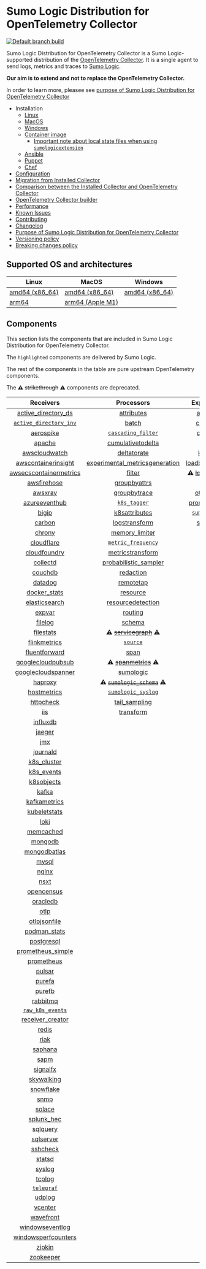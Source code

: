 # Sumo Logic Distribution for OpenTelemetry Collector

[![Default branch build](https://github.com/SumoLogic/sumologic-otel-collector/actions/workflows/dev_builds.yml/badge.svg)](https://github.com/SumoLogic/sumologic-otel-collector/actions/workflows/dev_builds.yml)

Sumo Logic Distribution for OpenTelemetry Collector is a Sumo Logic-supported distribution of the [OpenTelemetry Collector][otc_link].
It is a single agent to send logs, metrics and traces to [Sumo Logic][sumologic].

**Our aim is to extend and not to replace the OpenTelemetry Collector.**

In order to learn more, pleasee see [purpose of Sumo Logic Distribution for OpenTelemetry Collector][purpose]

[otc_link]: https://github.com/open-telemetry/opentelemetry-collector
[sumologic]: https://www.sumologic.com

- Installation
  - [Linux][linux_installation]
  - [MacOS][macos_installation]
  - [Windows][windows_installation]
  - [Container image](/docs/installation.md#container-image)
    - [Important note about local state files when using `sumologicextension`](/docs/installation.md#important-note-about-local-state-files-when-using-sumologicextension)
  - [Ansible](/docs/installation.md#ansible)
  - [Puppet](/docs/installation.md#puppet)
  - [Chef](/docs/installation.md#chef)
- [Configuration](docs/configuration.md)
- [Migration from Installed Collector](docs/migration.md)
- [Comparison between the Installed Collector and OpenTelemetry Collector](docs/comparison.md)
- [OpenTelemetry Collector builder](./otelcolbuilder/README.md)
- [Performance]
- [Known Issues][known issues]
- [Contributing](./CONTRIBUTING.md)
- [Changelog](./CHANGELOG.md)
- [Purpose of Sumo Logic Distribution for OpenTelemetry Collector][purpose]
- [Versioning policy][versioning]
- [Breaking changes policy][breaking]

[linux_installation]: https://help.sumologic.com/docs/send-data/opentelemetry-collector/install-collector-linux/
[macos_installation]: https://help.sumologic.com/docs/send-data/opentelemetry-collector/install-collector-macos/
[windows_installation]: https://help.sumologic.com/docs/send-data/opentelemetry-collector/install-collector-windows/
[performance]: https://help.sumologic.com/docs/send-data/opentelemetry-collector/#performance
[known issues]: https://help.sumologic.com/docs/send-data/opentelemetry-collector/troubleshooting-faq/#known-issues
[purpose]: https://help.sumologic.com/docs/send-data/opentelemetry-collector/sumo-logic-opentelemetry-vs-opentelemetry-upstream-relationship/
[versioning]: https://help.sumologic.com/docs/send-data/opentelemetry-collector/sumo-logic-opentelemetry-vs-opentelemetry-upstream-relationship/#versioning-policy
[breaking]: https://help.sumologic.com/docs/send-data/opentelemetry-collector/sumo-logic-opentelemetry-vs-opentelemetry-upstream-relationship/#versioning-policy

## Supported OS and architectures

| Linux                         | MacOS                         | Windows                     |
|-------------------------------|-------------------------------|-----------------------------|
| [amd64 (x86_64)][linux_amd64] | [amd64 (x86_64)][mac_amd64]   | [amd64 (x86_64)][win_amd64] |
| [arm64][linux_arm64]          | [arm64 (Apple M1)][mac_arm64] |                             |

[linux_amd64]: ./docs/installation.md#linux-on-amd64-x86-64
[linux_arm64]: ./docs/installation.md#linux-on-arm64
[mac_amd64]: ./docs/installation.md#macos-on-amd64-x86-64
[mac_arm64]: ./docs/installation.md#macos-on-arm64-apple-m1-x86-64
[win_amd64]: ./docs/installation.md#windows

## Components

This section lists the components that are included in Sumo Logic Distribution for OpenTelemetry Collector.

The `highlighted` components are delivered by Sumo Logic.

The rest of the components in the table are pure upstream OpenTelemetry components.

The ⚠️ ~~strikethrough~~ ⚠️ components are deprecated.

|                        Receivers                         |                          Processors                          |               Exporters                |                  Extensions                  |              Connectors               |
|:--------------------------------------------------------:|:------------------------------------------------------------:|:--------------------------------------:|:--------------------------------------------:|:-------------------------------------:|
|     [active_directory_ds][activedirectorydsreceiver]     |              [attributes][attributesprocessor]               |         [awss3][awss3exporter]         |       [asapclient][asapauthextension]        |      [forward][forwardconnector]      |
|   [`active_directory_inv`][activedirectoryinvreceiver]   |                   [batch][batchprocessor]                    |        [carbon][carbonexporter]        |             [awsproxy][awsproxy]             |        [count][countconnector]        |
|              [aerospike][aerospikereceiver]              |        [`cascading_filter`][cascadingfilterprocessor]        |         [debug][debugexporter]         |       [basicauth][basicauthextension]        |      [routing][routingconnector]      |
|                 [apache][apachereceiver]                 |       [cumulativetodelta][cumulativetodeltaprocessor]        |          [file][fileexporter]          | [bearertokenauth][bearertokenauthextension]  | [servicegraph][servicegraphconnector] |
|          [awscloudwatch][awscloudwatchreceiver]          |             [deltatorate][deltatorateprocessor]              |         [kafka][kafkaexporter]         |           [db_storage][dbstorage]            |  [spanmetrics][spanmetricsconnector]  |
|    [awscontainerinsight][awscontainerinsightreceiver]    | [experimental_metricsgeneration][metricsgenerationprocessor] | [loadbalancing][loadbalancingexporter] |      [docker_observer][dockerobserver]       |                                       |
| [awsecscontainermetrics][awsecscontainermetricsreceiver] |                  [filter][filterprocessor]                   |  ⚠️ ~~[logging][loggingexporter]~~ ⚠️  |         [ecs_observer][ecsobserver]          |                                       |
|            [awsfirehose][awsfirehosereceiver]            |            [groupbyattrs][groupbyattrsprocessor]             |          [otlp][otlpexporter]          |     [ecs_task_observer][ecstaskobserver]     |                                       |
|                [awsxray][awsxrayreceiver]                |            [groupbytrace][groupbytraceprocessor]             |      [otlphttp][otlphttpexporter]      |         [file_storage][filestorage]          |                                       |
|          [azureeventhub][azureeventhubreceiver]          |                 [`k8s_tagger`][k8sprocessor]                 |    [prometheus][prometheusexporter]    |   [headerssetter][headerssetterextension]    |                                       |
|                  [bigip][bigipreceiver]                  |           [k8sattributes][k8sattributesprocessor]            |    [`sumologic`][sumologicexporter]    |     [health_check][healthcheckextension]     |                                       |
|                 [carbon][carbonreceiver]                 |           [logstransform][logstransformprocessor]            |        [syslog][syslogexporter]        |        [host_observer][hostobserver]         |                                       |
|                 [chrony][chronyreceiver]                 |           [memory_limiter][memorylimiterprocessor]           |                                        |       [http_forwarder][httpforwarder]        |                                       |
|             [cloudflare][cloudflarereceiver]             |        [`metric_frequency`][metricfrequencyprocessor]        |                                        | [jaegerremotesampling][jaegerremotesampling] |                                       |
|           [cloudfoundry][cloudfoundryreceiver]           |        [metricstransform][metricstransformprocessor]         |                                        |         [k8s_observer][k8sobserver]          |                                       |
|               [collectd][collectdreceiver]               |    [probabilistic_sampler][probabilisticsamplerprocessor]    |                                        |      [memory_ballast][ballastextension]      |                                       |
|                [couchdb][couchdbreceiver]                |               [redaction][redactionprocessor]                |                                        |  [oauth2client][oauth2clientauthextension]   |                                       |
|                [datadog][datadogreceiver]                |               [remotetap][remotetapprocessor]                |                                        |          [oidc][oidcauthextension]           |                                       |
|           [docker_stats][dockerstatsreceiver]            |                [resource][resourceprocessor]                 |                                        |           [pprof][pprofextension]            |                                       |
|          [elasticsearch][elasticsearchreceiver]          |       [resourcedetection][resourcedetectionprocessor]        |                                        |       [sigv4auth][sigv4authextension]        |                                       |
|                 [expvar][expvarreceiver]                 |                 [routing][routingprocessor]                  |                                        |      [`sumologic`][sumologicextension]       |                                       |
|                [filelog][filelogreceiver]                |                  [schema][schemaprocessor]                   |                                        |          [zpages][zpagesextension]           |                                       |
|              [filestats][filestatsreceiver]              |       ⚠️ ~~[servicegraph][servicegraphprocessor]~~ ⚠️        |                                        |                                              |                                       |
|           [flinkmetrics][flinkmetricsreceiver]           |                 [`source`][sourceprocessor]                  |                                        |                                              |                                       |
|          [fluentforward][fluentforwardreceiver]          |                    [span][spanprocessor]                     |                                        |                                              |                                       |
|      [googlecloudpubsub][googlecloudpubsubreceiver]      |        ⚠️ ~~[spanmetrics][spanmetricsprocessor]~~ ⚠️         |                                        |                                              |                                       |
|     [googlecloudspanner][googlecloudspannerreceiver]     |               [sumologic][sumologicprocessor]                |                                        |                                              |                                       |
|                [haproxy][haproxyreceiver]                |   ⚠️ ~~[`sumologic_schema`][sumologicschemaprocessor]~~ ⚠️   |                                        |                                              |                                       |
|            [hostmetrics][hostmetricsreceiver]            |        [`sumologic_syslog`][sumologicsyslogprocessor]        |                                        |                                              |                                       |
|              [httpcheck][httpcheckreceiver]              |            [tail_sampling][tailsamplingprocessor]            |                                        |                                              |                                       |
|                    [iis][iisreceiver]                    |               [transform][transformprocessor]                |                                        |                                              |                                       |
|               [influxdb][influxdbreceiver]               |                                                              |                                        |                                              |                                       |
|                 [jaeger][jaegerreceiver]                 |                                                              |                                        |                                              |                                       |
|                    [jmx][jmxreceiver]                    |                                                              |                                        |                                              |                                       |
|               [journald][journaldreceiver]               |                                                              |                                        |                                              |                                       |
|            [k8s_cluster][k8sclusterreceiver]             |                                                              |                                        |                                              |                                       |
|             [k8s_events][k8seventsreceiver]              |                                                              |                                        |                                              |                                       |
|             [k8sobjects][k8sobjectsreceiver]             |                                                              |                                        |                                              |                                       |
|                  [kafka][kafkareceiver]                  |                                                              |                                        |                                              |                                       |
|           [kafkametrics][kafkametricsreceiver]           |                                                              |                                        |                                              |                                       |
|           [kubeletstats][kubeletstatsreceiver]           |                                                              |                                        |                                              |                                       |
|                   [loki][lokireceiver]                   |                                                              |                                        |                                              |                                       |
|              [memcached][memcachedreceiver]              |                                                              |                                        |                                              |                                       |
|                [mongodb][mongodbreceiver]                |                                                              |                                        |                                              |                                       |
|           [mongodbatlas][mongodbatlasreceiver]           |                                                              |                                        |                                              |                                       |
|                  [mysql][mysqlreceiver]                  |                                                              |                                        |                                              |                                       |
|                  [nginx][nginxreceiver]                  |                                                              |                                        |                                              |                                       |
|                   [nsxt][nsxtreceiver]                   |                                                              |                                        |                                              |                                       |
|             [opencensus][opencensusreceiver]             |                                                              |                                        |                                              |                                       |
|               [oracledb][oracledbreceiver]               |                                                              |                                        |                                              |                                       |
|                   [otlp][otlpreceiver]                   |                                                              |                                        |                                              |                                       |
|           [otlpjsonfile][otlpjsonfilereceiver]           |                                                              |                                        |                                              |                                       |
|              [podman_stats][podmanreceiver]              |                                                              |                                        |                                              |                                       |
|             [postgresql][postgresqlreceiver]             |                                                              |                                        |                                              |                                       |
|      [prometheus_simple][simpleprometheusreceiver]       |                                                              |                                        |                                              |                                       |
|             [prometheus][prometheusreceiver]             |                                                              |                                        |                                              |                                       |
|                 [pulsar][pulsarreceiver]                 |                                                              |                                        |                                              |                                       |
|                 [purefa][purefareceiver]                 |                                                              |                                        |                                              |                                       |
|                 [purefb][purefbreceiver]                 |                                                              |                                        |                                              |                                       |
|               [rabbitmq][rabbitmqreceiver]               |                                                              |                                        |                                              |                                       |
|         [`raw_k8s_events`][rawk8seventsreceiver]         |                                                              |                                        |                                              |                                       |
|           [receiver_creator][receivercreator]            |                                                              |                                        |                                              |                                       |
|                  [redis][redisreceiver]                  |                                                              |                                        |                                              |                                       |
|                   [riak][riakreceiver]                   |                                                              |                                        |                                              |                                       |
|                [saphana][saphanareceiver]                |                                                              |                                        |                                              |                                       |
|                   [sapm][sapmreceiver]                   |                                                              |                                        |                                              |                                       |
|               [signalfx][signalfxreceiver]               |                                                              |                                        |                                              |                                       |
|             [skywalking][skywalkingreceiver]             |                                                              |                                        |                                              |                                       |
|              [snowflake][snowflakereceiver]              |                                                              |                                        |                                              |                                       |
|                   [snmp][snmpreceiver]                   |                                                              |                                        |                                              |                                       |
|                 [solace][solacereceiver]                 |                                                              |                                        |                                              |                                       |
|             [splunk_hec][splunkhecreceiver]              |                                                              |                                        |                                              |                                       |
|               [sqlquery][sqlqueryreceiver]               |                                                              |                                        |                                              |                                       |
|              [sqlserver][sqlserverreceiver]              |                                                              |                                        |                                              |                                       |
|               [sshcheck][sshcheckreceiver]               |                                                              |                                        |                                              |                                       |
|                 [statsd][statsdreceiver]                 |                                                              |                                        |                                              |                                       |
|                 [syslog][syslogreceiver]                 |                                                              |                                        |                                              |                                       |
|                 [tcplog][tcplogreceiver]                 |                                                              |                                        |                                              |                                       |
|              [`telegraf`][telegrafreceiver]              |                                                              |                                        |                                              |                                       |
|                 [udplog][udplogreceiver]                 |                                                              |                                        |                                              |                                       |
|                [vcenter][vcenterreceiver]                |                                                              |                                        |                                              |                                       |
|              [wavefront][wavefrontreceiver]              |                                                              |                                        |                                              |                                       |
|        [windowseventlog][windowseventlogreceiver]        |                                                              |                                        |                                              |                                       |
|    [windowsperfcounters][windowsperfcountersreceiver]    |                                                              |                                        |                                              |                                       |
|                 [zipkin][zipkinreceiver]                 |                                                              |                                        |                                              |                                       |
|              [zookeeper][zookeeperreceiver]              |                                                              |                                        |                                              |                                       |

[activedirectorydsreceiver]: https://github.com/open-telemetry/opentelemetry-collector-contrib/tree/v0.90.0/receiver/activedirectorydsreceiver
[activedirectoryinvreceiver]: ./pkg/receiver/activedirectoryinvreceiver
[aerospikereceiver]: https://github.com/open-telemetry/opentelemetry-collector-contrib/tree/v0.90.0/receiver/aerospikereceiver
[apachereceiver]: https://github.com/open-telemetry/opentelemetry-collector-contrib/tree/v0.90.0/receiver/apachereceiver
[awscloudwatchreceiver]: https://github.com/open-telemetry/opentelemetry-collector-contrib/tree/v0.90.0/receiver/awscloudwatchreceiver
[awscontainerinsightreceiver]: https://github.com/open-telemetry/opentelemetry-collector-contrib/tree/v0.90.0/receiver/awscontainerinsightreceiver
[awsecscontainermetricsreceiver]: https://github.com/open-telemetry/opentelemetry-collector-contrib/tree/v0.90.0/receiver/awsecscontainermetricsreceiver
[awsfirehosereceiver]: https://github.com/open-telemetry/opentelemetry-collector-contrib/tree/v0.90.0/receiver/awsfirehosereceiver
[awsxrayreceiver]: https://github.com/open-telemetry/opentelemetry-collector-contrib/tree/v0.90.0/receiver/awsxrayreceiver
[azureeventhubreceiver]: https://github.com/open-telemetry/opentelemetry-collector-contrib/tree/v0.90.0/receiver/azureeventhubreceiver
[bigipreceiver]: https://github.com/open-telemetry/opentelemetry-collector-contrib/tree/v0.90.0/receiver/bigipreceiver
[carbonreceiver]: https://github.com/open-telemetry/opentelemetry-collector-contrib/tree/v0.90.0/receiver/carbonreceiver
[chronyreceiver]: https://github.com/open-telemetry/opentelemetry-collector-contrib/tree/v0.90.0/receiver/chronyreceiver
[cloudfoundryreceiver]: https://github.com/open-telemetry/opentelemetry-collector-contrib/tree/v0.90.0/receiver/cloudfoundryreceiver
[cloudflarereceiver]: https://github.com/open-telemetry/opentelemetry-collector-contrib/tree/v0.90.0/receiver/cloudflarereceiver
[collectdreceiver]: https://github.com/open-telemetry/opentelemetry-collector-contrib/tree/v0.90.0/receiver/collectdreceiver
[couchdbreceiver]: https://github.com/open-telemetry/opentelemetry-collector-contrib/tree/v0.90.0/receiver/couchdbreceiver
[datadogreceiver]: https://github.com/open-telemetry/opentelemetry-collector-contrib/tree/v0.90.0/receiver/datadogreceiver
[dockerstatsreceiver]: https://github.com/open-telemetry/opentelemetry-collector-contrib/tree/v0.90.0/receiver/dockerstatsreceiver
[elasticsearchreceiver]: https://github.com/open-telemetry/opentelemetry-collector-contrib/tree/v0.90.0/receiver/elasticsearchreceiver
[expvarreceiver]: https://github.com/open-telemetry/opentelemetry-collector-contrib/tree/v0.90.0/receiver/expvarreceiver
[filelogreceiver]: https://github.com/open-telemetry/opentelemetry-collector-contrib/tree/v0.90.0/receiver/filelogreceiver
[filestatsreceiver]: https://github.com/open-telemetry/opentelemetry-collector-contrib/tree/v0.90.0/receiver/filestatsreceiver
[flinkmetricsreceiver]: https://github.com/open-telemetry/opentelemetry-collector-contrib/tree/v0.90.0/receiver/flinkmetricsreceiver
[fluentforwardreceiver]: https://github.com/open-telemetry/opentelemetry-collector-contrib/tree/v0.90.0/receiver/fluentforwardreceiver
[googlecloudpubsubreceiver]: https://github.com/open-telemetry/opentelemetry-collector-contrib/tree/v0.90.0/receiver/googlecloudpubsubreceiver
[googlecloudspannerreceiver]: https://github.com/open-telemetry/opentelemetry-collector-contrib/tree/v0.90.0/receiver/googlecloudspannerreceiver
[haproxyreceiver]: https://github.com/open-telemetry/opentelemetry-collector-contrib/tree/v0.90.0/receiver/haproxyreceiver
[hostmetricsreceiver]: https://github.com/open-telemetry/opentelemetry-collector-contrib/tree/v0.90.0/receiver/hostmetricsreceiver
[httpcheckreceiver]: https://github.com/open-telemetry/opentelemetry-collector-contrib/tree/v0.90.0/receiver/httpcheckreceiver
[iisreceiver]: https://github.com/open-telemetry/opentelemetry-collector-contrib/tree/v0.90.0/receiver/iisreceiver
[influxdbreceiver]: https://github.com/open-telemetry/opentelemetry-collector-contrib/tree/v0.90.0/receiver/influxdbreceiver
[jaegerreceiver]: https://github.com/open-telemetry/opentelemetry-collector-contrib/tree/v0.90.0/receiver/jaegerreceiver
[jmxreceiver]: https://github.com/open-telemetry/opentelemetry-collector-contrib/tree/v0.90.0/receiver/jmxreceiver
[journaldreceiver]: https://github.com/open-telemetry/opentelemetry-collector-contrib/tree/v0.90.0/receiver/journaldreceiver
[k8sclusterreceiver]: https://github.com/open-telemetry/opentelemetry-collector-contrib/tree/v0.90.0/receiver/k8sclusterreceiver
[k8seventsreceiver]: https://github.com/open-telemetry/opentelemetry-collector-contrib/tree/v0.90.0/receiver/k8seventsreceiver
[k8sobjectsreceiver]: https://github.com/open-telemetry/opentelemetry-collector-contrib/tree/v0.90.0/receiver/k8sobjectsreceiver
[kafkareceiver]: https://github.com/open-telemetry/opentelemetry-collector-contrib/tree/v0.90.0/receiver/kafkareceiver
[kafkametricsreceiver]: https://github.com/open-telemetry/opentelemetry-collector-contrib/tree/v0.90.0/receiver/kafkametricsreceiver
[kubeletstatsreceiver]: https://github.com/open-telemetry/opentelemetry-collector-contrib/tree/v0.90.0/receiver/kubeletstatsreceiver
[lokireceiver]: https://github.com/open-telemetry/opentelemetry-collector-contrib/tree/v0.90.0/receiver/lokireceiver
[memcachedreceiver]: https://github.com/open-telemetry/opentelemetry-collector-contrib/tree/v0.90.0/receiver/memcachedreceiver
[mongodbreceiver]: https://github.com/open-telemetry/opentelemetry-collector-contrib/tree/v0.90.0/receiver/mongodbreceiver
[mongodbatlasreceiver]: https://github.com/open-telemetry/opentelemetry-collector-contrib/tree/v0.90.0/receiver/mongodbatlasreceiver
[mysqlreceiver]: https://github.com/open-telemetry/opentelemetry-collector-contrib/tree/v0.90.0/receiver/mysqlreceiver
[nginxreceiver]: https://github.com/open-telemetry/opentelemetry-collector-contrib/tree/v0.90.0/receiver/nginxreceiver
[nsxtreceiver]: https://github.com/open-telemetry/opentelemetry-collector-contrib/tree/v0.90.0/receiver/nsxtreceiver
[opencensusreceiver]: https://github.com/open-telemetry/opentelemetry-collector-contrib/tree/v0.90.0/receiver/opencensusreceiver
[oracledbreceiver]: https://github.com/open-telemetry/opentelemetry-collector-contrib/tree/v0.90.0/receiver/oracledbreceiver
[otlpreceiver]: https://github.com/open-telemetry/opentelemetry-collector/tree/v0.90.0/receiver/otlpreceiver
[otlpjsonfilereceiver]: https://github.com/open-telemetry/opentelemetry-collector-contrib/tree/v0.90.0/receiver/otlpjsonfilereceiver
[podmanreceiver]: https://github.com/open-telemetry/opentelemetry-collector-contrib/tree/v0.90.0/receiver/podmanreceiver
[postgresqlreceiver]: https://github.com/open-telemetry/opentelemetry-collector-contrib/tree/v0.90.0/receiver/postgresqlreceiver
[simpleprometheusreceiver]: https://github.com/open-telemetry/opentelemetry-collector-contrib/tree/v0.90.0/receiver/simpleprometheusreceiver
[prometheusreceiver]: https://github.com/open-telemetry/opentelemetry-collector-contrib/tree/v0.90.0/receiver/prometheusreceiver
[pulsarreceiver]: https://github.com/open-telemetry/opentelemetry-collector-contrib/tree/v0.90.0/receiver/pulsarreceiver
[purefareceiver]: https://github.com/open-telemetry/opentelemetry-collector-contrib/tree/v0.90.0/receiver/purefareceiver
[purefbreceiver]: https://github.com/open-telemetry/opentelemetry-collector-contrib/tree/v0.90.0/receiver/purefbreceiver
[rabbitmqreceiver]: https://github.com/open-telemetry/opentelemetry-collector-contrib/tree/v0.90.0/receiver/rabbitmqreceiver
[rawk8seventsreceiver]: ./pkg/receiver/rawk8seventsreceiver
[receivercreator]: https://github.com/open-telemetry/opentelemetry-collector-contrib/tree/v0.90.0/receiver/receivercreator
[redisreceiver]: https://github.com/open-telemetry/opentelemetry-collector-contrib/tree/v0.90.0/receiver/redisreceiver
[riakreceiver]: https://github.com/open-telemetry/opentelemetry-collector-contrib/tree/v0.90.0/receiver/riakreceiver
[saphanareceiver]: https://github.com/open-telemetry/opentelemetry-collector-contrib/tree/v0.90.0/receiver/saphanareceiver
[sapmreceiver]: https://github.com/open-telemetry/opentelemetry-collector-contrib/tree/v0.90.0/receiver/sapmreceiver
[signalfxreceiver]: https://github.com/open-telemetry/opentelemetry-collector-contrib/tree/v0.90.0/receiver/signalfxreceiver
[skywalkingreceiver]: https://github.com/open-telemetry/opentelemetry-collector-contrib/tree/v0.90.0/receiver/skywalkingreceiver
[snmpreceiver]: https://github.com/open-telemetry/opentelemetry-collector-contrib/tree/v0.90.0/receiver/snmpreceiver
[snowflakereceiver]: https://github.com/open-telemetry/opentelemetry-collector-contrib/tree/v0.90.0/receiver/snowflakereceiver
[solacereceiver]: https://github.com/open-telemetry/opentelemetry-collector-contrib/tree/v0.90.0/receiver/solacereceiver
[splunkhecreceiver]: https://github.com/open-telemetry/opentelemetry-collector-contrib/tree/v0.90.0/receiver/splunkhecreceiver
[sqlqueryreceiver]: https://github.com/open-telemetry/opentelemetry-collector-contrib/tree/v0.90.0/receiver/sqlqueryreceiver
[sqlserverreceiver]: https://github.com/open-telemetry/opentelemetry-collector-contrib/tree/v0.90.0/receiver/sqlserverreceiver
[sshcheckreceiver]: https://github.com/open-telemetry/opentelemetry-collector-contrib/tree/v0.90.0/receiver/sshcheckreceiver
[statsdreceiver]: https://github.com/open-telemetry/opentelemetry-collector-contrib/tree/v0.90.0/receiver/statsdreceiver
[syslogreceiver]: https://github.com/open-telemetry/opentelemetry-collector-contrib/tree/v0.90.0/receiver/syslogreceiver
[tcplogreceiver]: https://github.com/open-telemetry/opentelemetry-collector-contrib/tree/v0.90.0/receiver/tcplogreceiver
[telegrafreceiver]: ./pkg/receiver/telegrafreceiver
[udplogreceiver]: https://github.com/open-telemetry/opentelemetry-collector-contrib/tree/v0.90.0/receiver/udplogreceiver
[vcenterreceiver]: https://github.com/open-telemetry/opentelemetry-collector-contrib/tree/v0.90.0/receiver/vcenterreceiver
[wavefrontreceiver]: https://github.com/open-telemetry/opentelemetry-collector-contrib/tree/v0.90.0/receiver/wavefrontreceiver
[windowseventlogreceiver]: https://github.com/open-telemetry/opentelemetry-collector-contrib/tree/v0.90.0/receiver/windowseventlogreceiver
[windowsperfcountersreceiver]: https://github.com/open-telemetry/opentelemetry-collector-contrib/tree/v0.90.0/receiver/windowsperfcountersreceiver
[zipkinreceiver]: https://github.com/open-telemetry/opentelemetry-collector-contrib/tree/v0.90.0/receiver/zipkinreceiver
[zookeeperreceiver]: https://github.com/open-telemetry/opentelemetry-collector-contrib/tree/v0.90.0/receiver/zookeeperreceiver

[attributesprocessor]: https://github.com/open-telemetry/opentelemetry-collector-contrib/tree/v0.90.0/processor/attributesprocessor
[batchprocessor]: https://github.com/open-telemetry/opentelemetry-collector/tree/v0.90.0/processor/batchprocessor
[cascadingfilterprocessor]: ./pkg/processor/cascadingfilterprocessor
[cumulativetodeltaprocessor]: https://github.com/open-telemetry/opentelemetry-collector-contrib/tree/v0.90.0/processor/cumulativetodeltaprocessor
[deltatorateprocessor]: https://github.com/open-telemetry/opentelemetry-collector-contrib/tree/v0.90.0/processor/deltatorateprocessor
[metricsgenerationprocessor]: https://github.com/open-telemetry/opentelemetry-collector-contrib/tree/v0.90.0/processor/metricsgenerationprocessor
[filterprocessor]: https://github.com/open-telemetry/opentelemetry-collector-contrib/tree/v0.90.0/processor/filterprocessor
[groupbyattrsprocessor]: https://github.com/open-telemetry/opentelemetry-collector-contrib/tree/v0.90.0/processor/groupbyattrsprocessor
[groupbytraceprocessor]: https://github.com/open-telemetry/opentelemetry-collector-contrib/tree/v0.90.0/processor/groupbytraceprocessor
[k8sprocessor]: ./pkg/processor/k8sprocessor
[k8sattributesprocessor]: https://github.com/open-telemetry/opentelemetry-collector-contrib/tree/v0.90.0/processor/k8sattributesprocessor
[logstransformprocessor]: https://github.com/open-telemetry/opentelemetry-collector-contrib/tree/v0.90.0/processor/logstransformprocessor
[memorylimiterprocessor]: https://github.com/open-telemetry/opentelemetry-collector/tree/v0.90.0/processor/memorylimiterprocessor
[metricfrequencyprocessor]: ./pkg/processor/metricfrequencyprocessor
[metricstransformprocessor]: https://github.com/open-telemetry/opentelemetry-collector-contrib/tree/v0.90.0/processor/metricstransformprocessor
[probabilisticsamplerprocessor]: https://github.com/open-telemetry/opentelemetry-collector-contrib/tree/v0.90.0/processor/probabilisticsamplerprocessor
[redactionprocessor]: https://github.com/open-telemetry/opentelemetry-collector-contrib/tree/v0.90.0/processor/redactionprocessor
[remotetapprocessor]: https://github.com/open-telemetry/opentelemetry-collector-contrib/tree/v0.90.0/processor/remotetapprocessor
[resourceprocessor]: https://github.com/open-telemetry/opentelemetry-collector-contrib/tree/v0.90.0/processor/resourceprocessor
[resourcedetectionprocessor]: https://github.com/open-telemetry/opentelemetry-collector-contrib/tree/v0.90.0/processor/resourcedetectionprocessor
[routingprocessor]: https://github.com/open-telemetry/opentelemetry-collector-contrib/tree/v0.90.0/processor/routingprocessor
[schemaprocessor]: https://github.com/open-telemetry/opentelemetry-collector-contrib/tree/v0.90.0/processor/schemaprocessor
[servicegraphprocessor]: https://github.com/open-telemetry/opentelemetry-collector-contrib/tree/v0.90.0/processor/servicegraphprocessor
[sourceprocessor]: ./pkg/processor/sourceprocessor
[spanprocessor]: https://github.com/open-telemetry/opentelemetry-collector-contrib/tree/v0.90.0/processor/spanprocessor
[spanmetricsprocessor]: https://github.com/open-telemetry/opentelemetry-collector-contrib/tree/v0.90.0/processor/spanmetricsprocessor
[sumologicprocessor]: https://github.com/open-telemetry/opentelemetry-collector-contrib/tree/v0.90.0/processor/sumologicprocessor
[sumologicschemaprocessor]: ./pkg/processor/sumologicschemaprocessor
[sumologicsyslogprocessor]: ./pkg/processor/sumologicsyslogprocessor
[tailsamplingprocessor]: https://github.com/open-telemetry/opentelemetry-collector-contrib/tree/v0.90.0/processor/tailsamplingprocessor
[transformprocessor]: https://github.com/open-telemetry/opentelemetry-collector-contrib/tree/v0.90.0/processor/transformprocessor

[awss3exporter]: https://github.com/open-telemetry/opentelemetry-collector-contrib/tree/v0.90.0/exporter/awss3exporter
[carbonexporter]: https://github.com/open-telemetry/opentelemetry-collector-contrib/tree/v0.90.0/exporter/carbonexporter
[debugexporter]: https://github.com/open-telemetry/opentelemetry-collector/tree/v0.90.0/exporter/debugexporter
[fileexporter]: https://github.com/open-telemetry/opentelemetry-collector-contrib/tree/v0.90.0/exporter/fileexporter
[kafkaexporter]: https://github.com/open-telemetry/opentelemetry-collector-contrib/tree/v0.90.0/exporter/kafkaexporter
[loadbalancingexporter]: https://github.com/open-telemetry/opentelemetry-collector-contrib/tree/v0.90.0/exporter/loadbalancingexporter
[loggingexporter]: https://github.com/open-telemetry/opentelemetry-collector/tree/v0.90.0/exporter/loggingexporter
[otlpexporter]: https://github.com/open-telemetry/opentelemetry-collector/tree/v0.90.0/exporter/otlpexporter
[otlphttpexporter]: https://github.com/open-telemetry/opentelemetry-collector/tree/v0.90.0/exporter/otlphttpexporter
[prometheusexporter]: https://github.com/open-telemetry/opentelemetry-collector-contrib/tree/v0.90.0/exporter/prometheusexporter
[sumologicexporter]: ./pkg/exporter/sumologicexporter
[syslogexporter]: https://github.com/open-telemetry/opentelemetry-collector-contrib/tree/v0.90.0/exporter/syslogexporter

[asapauthextension]: https://github.com/open-telemetry/opentelemetry-collector-contrib/tree/v0.90.0/extension/asapauthextension
[awsproxy]: https://github.com/open-telemetry/opentelemetry-collector-contrib/tree/v0.90.0/extension/awsproxy
[basicauthextension]: https://github.com/open-telemetry/opentelemetry-collector-contrib/tree/v0.90.0/extension/basicauthextension
[bearertokenauthextension]: https://github.com/open-telemetry/opentelemetry-collector-contrib/tree/v0.90.0/extension/bearertokenauthextension
[dbstorage]: https://github.com/open-telemetry/opentelemetry-collector-contrib/tree/v0.90.0/extension/storage/dbstorage
[dockerobserver]: https://github.com/open-telemetry/opentelemetry-collector-contrib/tree/v0.90.0/extension/observer/dockerobserver
[ecsobserver]: https://github.com/open-telemetry/opentelemetry-collector-contrib/tree/v0.90.0/extension/observer/ecsobserver
[ecstaskobserver]: https://github.com/open-telemetry/opentelemetry-collector-contrib/tree/v0.90.0/extension/observer/ecstaskobserver
[filestorage]: https://github.com/open-telemetry/opentelemetry-collector-contrib/tree/v0.90.0/extension/storage/filestorage
[headerssetterextension]: https://github.com/open-telemetry/opentelemetry-collector-contrib/tree/v0.90.0/extension/headerssetterextension
[healthcheckextension]: https://github.com/open-telemetry/opentelemetry-collector-contrib/tree/v0.90.0/extension/healthcheckextension
[hostobserver]: https://github.com/open-telemetry/opentelemetry-collector-contrib/tree/v0.90.0/extension/observer/hostobserver
[httpforwarder]: https://github.com/open-telemetry/opentelemetry-collector-contrib/tree/v0.90.0/extension/httpforwarder
[jaegerremotesampling]: https://github.com/open-telemetry/opentelemetry-collector-contrib/tree/v0.90.0/extension/jaegerremotesampling
[k8sobserver]: https://github.com/open-telemetry/opentelemetry-collector-contrib/tree/v0.90.0/extension/observer/k8sobserver
[ballastextension]: https://github.com/open-telemetry/opentelemetry-collector/tree/v0.90.0/extension/ballastextension
[oauth2clientauthextension]: https://github.com/open-telemetry/opentelemetry-collector-contrib/tree/v0.90.0/extension/oauth2clientauthextension
[oidcauthextension]: https://github.com/open-telemetry/opentelemetry-collector-contrib/tree/v0.90.0/extension/oidcauthextension
[pprofextension]: https://github.com/open-telemetry/opentelemetry-collector-contrib/tree/v0.90.0/extension/pprofextension
[sigv4authextension]: https://github.com/open-telemetry/opentelemetry-collector-contrib/tree/v0.90.0/extension/sigv4authextension
[sumologicextension]: ./pkg/extension/sumologicextension
[zpagesextension]: https://github.com/open-telemetry/opentelemetry-collector/tree/v0.90.0/extension/zpagesextension

[forwardconnector]: https://github.com/open-telemetry/opentelemetry-collector/tree/v0.90.0/connector/forwardconnector
[countconnector]: https://github.com/open-telemetry/opentelemetry-collector-contrib/tree/v0.90.0/connector/countconnector
[routingconnector]: https://github.com/open-telemetry/opentelemetry-collector-contrib/tree/v0.90.0/connector/routingconnector
[servicegraphconnector]: https://github.com/open-telemetry/opentelemetry-collector-contrib/tree/v0.90.0/connector/servicegraphconnector
[spanmetricsconnector]: https://github.com/open-telemetry/opentelemetry-collector-contrib/tree/v0.90.0/connector/spanmetricsconnector
